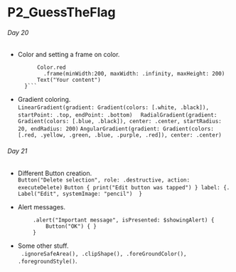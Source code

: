 # P2_GuessTheFlag
###### Day 20
- Color and setting a frame on color.  
  ``` ZStack {
        Color.red
          .frame(minWidth:200, maxWidth: .infinity, maxHeight: 200)
        Text("Your content")
    }```
- Gradient coloring.   
```LinearGradient(gradient: Gradient(colors: [.white, .black]), startPoint: .top, endPoint: .bottom)  ```
```RadialGradient(gradient: Gradient(colors: [.blue, .black]), center: .center, startRadius: 20, endRadius: 200)```
```AngularGradient(gradient: Gradient(colors: [.red, .yellow, .green, .blue, .purple, .red]), center: .center)```

###### Day 21
- Different Button creation.   
```Button("Delete selection", role: .destructive, action: executeDelete)```
```Button { print("Edit button was tapped") } label: {.   Label("Edit", systemImage: "pencil")  } ```

- Alert messages. 
``` Button("Show Alert") {     showingAlert = true.  }
        .alert("Important message", isPresented: $showingAlert) {
            Button("OK") { }
        }
```        
        
- Some other stuff.   
``` .ignoreSafeArea(), .clipShape(), .foreGroundColor(), .foregroundStyle()```. 
